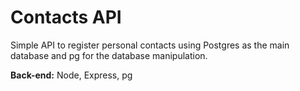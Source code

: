 # Contacts API

Simple API to register personal contacts using Postgres as the main database and pg for the database manipulation.

**Back-end:** Node, Express, pg
